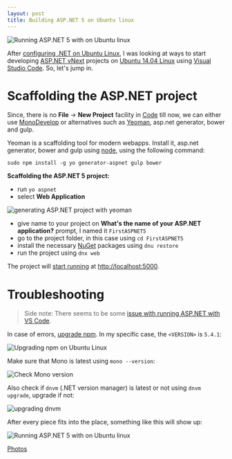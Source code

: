 ```yaml
---
layout: post
title: Building ASP.NET 5 on Ubuntu linux
---
```


![Running ASP.NET 5 with on Ubuntu linux](https://lh3.googleusercontent.com/0sxgq8spWKYyayyuUBBTAZB90UaS8N2wnLPrvVQ3D7B-3YMcdoK5SQ-IAOk-D7m5Ifskm62lVf_ZhGq-2JuxKSoS-nJxLHxANDJpwV9rGjP5cgQ7kEvzadAh0-QcRjxYPN-PBuwd_esMRbD11wzEByVsUqLZVhSLa2GuTakMl3OgvchtnA2dEz-dfCRU_Z-bqDeCRJRMxAypQhnKkG0cklaq1SAXprqkMqiJB66KzI7OtmxUsstHqcQpKYWuaV8nOvblt4pLV0caltkfFqUhXUJkV9gyGB4cTrksTZBOix8A5hv63Wexl_JHKNUUvgHrSfgL8TUHwLS2Oqy_CCvl4m2rdT79QWHIn2Qj0FjgQJIF7zKbWCfVsYPUvN34VVLy9HPxIllMEasWeiOc9mIi7HlrdpfamRqdbFPRsWl6B3sQ0ScsXMRDoJ6wPxDV_HCXsuxPn67N64FeTCXG6BHk7zkW-DDBwIclbhsNjpsiVsCTnJ-KqKBI5ZKACXDP12efoqbW_v291B6kbiPCkQztDs5QTuYtXN9g-JZeeIYiSCQamdBrTOA4a2qriq9V0_gz_Z9u=w492-h199-no)

After [configuring .NET on Ubuntu Linux](http://xameeramir.github.io/configure-net-ubuntu-linux/), I was looking at ways to start developing [ASP.NET vNext](http://www.asp.net/vnext) projects on [Ubuntu 14.04 Linux](http://releases.ubuntu.com/14.04/) using [Visual Studio Code](https://code.visualstudio.com/docs/runtimes/ASPnet5). So, let's jump in.

# Scaffolding the ASP.NET project

Since, there is no **File** -> **New Project** facility in [Code](https://code.visualstudio.com) till now, we can either use [MonoDevelop](http://www.monodevelop.com/) or alternatives such as [Yeoman](http://yeoman.io/), asp.net generator, bower and gulp.

Yeoman is a scaffolding tool for modern webapps. Install it, asp.net generator, bower and gulp using [node](http://xameeramir.github.io/install-node/), using the following command: 

`sudo npm install -g yo generator-aspnet gulp bower`

**Scaffolding the ASP.NET 5 project:**

 - run `yo aspnet`
 - select **Web Application**
 
![generating ASP.NET project with yeoman](https://lh3.googleusercontent.com/3vi6In7tDIe2i4rSvWy4DE6mYIHyTiJVHOTn3Y9fKh5rlly5CYQ47ZU0K5pArTkOwm_JONI8UXFwN2Z_YPRmthz8jxYcrnRFQtSavn17_3hNoOT_PIg4qu8F3SUlt5vXUQl5iwT14sem3I49zINREjHZGx8Zy7c-QSpEljeRE1FTodgG0JXvGFs37RZtA3nwLynutdxzLO_tlTam3kII34x86-tls7gO1H7lVLbhyQgIAgYXsXTa5l1ESmQHABXs7nfpba8OdCTUB4ks0DmYpgvccHuXdyRGrLRURlLJ6ZoiVMn__L8cgKpHVIWi-b63Non6XhJVvPmFZpRx32fQCu2qMrPNgynTjtCX82D30E9ebeIOmZEVhDrBNsnuXqOfBNgisgCo9uR5Vbt2bflQ__VrYBGHeSxCQrw8oP8tGYOUdk3Ku8wkdYxaz2YxJhvN74jeK0QwD7IeyAfDYySZCnXtL-3qXbdIgmvy-Zv1N9sW0bB4xMk3Lt5W3-VeK-5pnOgKBVn2sHTgd_Ytes5GYRPWRKhyM652TVGhO8dGOOCk0_CuyHN2p62IAhBbgutoRB9j=w1091-h516-no)

 - give name to your project on **What's the name of your ASP.NET application?** prompt, I named it `FirstASPNET5`
 - go to the project folder, in this case using `cd FirstASPNET5`
 - install the necessary [NuGet](https://www.nuget.org/) packages using `dnu restore`
 - run the project using `dnx web`
 
The project will [start running](https://lh3.googleusercontent.com/IIl36_X3S5-bs3qkLqTH_DN8vuUkKLf3QuTuVnlhdTgFwQv9xHYl70lveYXoYN6tBgch5kjYJrQgQk7uUMbb6lrmT5xoSZuXyLJdvmnd_Ly-RkYs0TgMYwrMMKsUALUFr5OoxPKmozc_vvcyJGuODf6cA52H-CbJ1eGbi0_wMvKCDv0EVmLqX342Q2t8qXQYTNZ9Q5DZojlrk9iYQGeM-rh-pwkh83hF9JVOZlCxOmiPoZfeEf7xIc6yTWiGOEHyd4j4FRQDsZbd7fIaWm5VeJIrZmXqBlEmpKqgQMdHDHHGw-Yxj3OG7oH7vsyUDkk88c2rly56eQhQLaaE0UsbDEPAVpzS6vKDQ3QbbrkNwJyBb5lKJH2GdhvUBqJkShMSpeS3yPZF310f_kv6rJIr6fE_bKl2XcQGUYp_ANzuxPYS9Ueptq9oubNAHD5j6GJyC7mSW8cw4OAGAMXeh21XnlddqZAm5S35XlKtkp0bXqOd9e6i3vA3iRPmDwnysRrYCyeCigw9tnZt35DUjXBlY-5SlsCU_wosAGl5W7knmt8TcyA6V0WOfUeeReu6ryttseE4=w722-h462-no) at [http://localhost:5000](http://localhost:5000).

# Troubleshooting

>Side note: There seems to be some [issue with running ASP.NET with VS Code](https://github.com/Microsoft/vscode/issues/2659).

In case of errors, [upgrade npm](http://askubuntu.com/a/480642/219603). In my specific case, the `<VERSION>` is `5.4.1`:

![Upgrading npm on Ubuntu Linux](https://lh3.googleusercontent.com/nFUbK778yH9ONxdn-q2Yuomrz2LCn1qbHXW5S7HyHpFUdfr7F32LJxoYxLMhB_NSmyuCDizyYE__ElNkgzsfBOlV6gxEj9tpBzVDhKxc6URr9ingiaEV-Y3RyApJaI1hFElgfDjBIfVTfz1OjWVqz2F55EFGv7pcqSJYNe6VPYAyp5qNaSESMJFsGWDLaI8cql0NBjCkA1l0YOR5al0rY_V31C8QtwGdXvdQUCM3OV5pdzOR13jT51xMIJNqgeWv7rt-RJUtZzwZXPqLjf4sxEITigl411qw5RXV6EWQQ0S8xHLVDsMIkoldpjYF8Kdl8G7aj4qPLlzZM_SUWKXGKE5QfIrjCG584Cpu6k2j1N2AJyXL6d3qnGGxaSCnuhZGWlEMJMeJG4pIhwQ-x8ESl5trJyNshkMpsWO1c3BQxRVXCxdyYkDUwoRJ-tbGDC0BRoBOf1umtFo-_wWIKHMOyGQQlKZmJ_GAmhBcKis8qxZDr62yHHimsDx-gC9GC0X9BZa-AVMrsvgJg2QRWrNgLA67iQa50XZNsxX-AzVXiJ20tFODF8gTTmb8lL5-Gue3s3bn=w722-h462-no)

Make sure that Mono is latest using `mono --version`:

![Check Mono version](https://lh3.googleusercontent.com/g8eJfx3yyNx9ApVmP5jmpo_rMVHeScwpoXZ10sHZlyOl9VW-18J58oDiwXMqwo6InTmM82t5v0y_efg5awzQ21DXs19BQkZFeJ7XIflWI4Pg-HIF-i6uG6NL-luJm3gjCrVIkqsy9WwUcI9hy7YysqC4OYAm1dp7RWNwjOiI3h8TZibXP4qyr7KJp2SMxVXs2OAOq6Cqb-gQfpDcrIrzJkTrXohmLZKY03lkwn_OyFWQuwRjj3mgyW9v8enCWEb4XYp4MaSvqDMWOiBxvR0MIYacpdxwPoLe1c2moXbvJ3Nl5AZIFVVdevVh99bKXY6KSTM16Leij9guW1nqDdZtA_78CN8Mo0sc89mP1CWu5DiopeqgeEc6sncGC96EoyiNiqPYAl1N-ytTtK-I3PehGEp-bJhvVZvMOcCEnqL_kEDErAhbK7Of81WrhGP4BXyr_8RaSUyXOfF7mR2YSoOfZPGQyUFBr7qExy6cfIyOi_QlKrVt40nCheaLD9Gi8A9rPFPRxFgzVC_5mmDf9SmAOfm5ZepXl2a2S3z2azONRtlNtdrtfdpuvwpQIjcoGqiLeGNI=w722-h303-no)

Also check if `dnvm` (.NET version manager) is latest or not using `dnvm upgrade`, upgrade if not:

![upgrading dnvm](https://lh3.googleusercontent.com/4zlg7JmHDBscn4X0CmbQcFqSUljf6XDArRHBliSA6bPCV1QVFRYNqqg5vIL5Wdta0QeHPf56QuzQS-fxWz4UccMYdyTtotPHlACIVnkWa_lcv855ZkfDl6sXgZKZ5a4yb5DgubHBZ0hkr4yfXgJaM_4JF4a9FTYKNamF9AlHGmFLANWekqGkmbocmmx8xc_8i-N0QEfKMcgt1Aup3-wNgCwV7s7q0uESEeSgozT-W44uSzCmWFxRziPw6ebjaM69UGlsPNewxpWoVzBy8PiWkEZw4pOFcN1mb5gtiYH7eDyAVFgGpXVGFd4XS9Q0Q-C0s4a7D86-AllXO5t9Bh2Xi4qX0gi0eXJpBYucV2ATJi7bNYAY-QUA8LalD5W9HZGujjV3fYmRkKh4KYY4329mGHBi6KOyJlK6aXfRAPOWL7PG3fy7mtaqnKdp94_MxUld14JcRyccvQANVZo_byBRyK11njiBa0tuR5pB97HNlSIWRRGgJrC_GGe8Q_1tUayEH9b9GQfLoEOHpxgx40Swiq8JiygwKXHk-GnIMmL6xDCb1JASO4fufeIXjwyPdVQfJJbL=w722-h236-no)

After every piece fits into the place, something like this will show up:

![Running ASP.NET 5 with on Ubuntu linux](https://lh3.googleusercontent.com/8XYNP8wNLEPU-4Xs06l4T01jrgRRbKjdSmCw0k5-lDd5n60quUqxJm0SiiJKuPPYlMO3nbZAgYkmDeBKNcgVMut5gwCrZ5PzUuabJ8pRLl_vniRKmaULdXfvqR7prnx823UQP4aEapriD9ykjT48oG-9qqEPDGTZL5lLTFZk38zVz65iou25hkkSIly6NfJiSKMynav7EgxZOE_RIIjC5ex3XTPlS6kWTUTN1TD9VFg6VCgE5rTs6PhmGOYi1I4CjuNWBOnpnz3Ck8CsIGjoITD7QKdhaiOR7zW19CCUsYhjewLgOjtPYn55RcJdl9MePHvmcIRRWpTUe3xjc6it98GLquqIzTti1jf2Mv8ahpmKBOefOi4j3Ntv7fhpSKIWW8LEp0s2tx66vR0A5p9-cQq99jr8-EP8WycV7Zud3oVQNEgW3nJ5NYdsYWeqEZERk7F1uqrx3vsgu89x1p38s3J3X1lwqp1ZwK9_WEeQGP0kEP66ZazfIl-O3exdZuoxoJLEYRpeIpuX-zoeJ7T8LkS3HixEzGomRKgSil8qr_lS0Ok3gdGJlVh5id3IonXkKSLs=w1215-h683-no)

[Photos](https://goo.gl/photos/GVXrTLg9ugg1h5t97)
